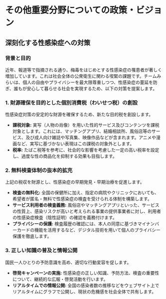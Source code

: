 # その他重要分野についての政策・ビジョン

## 深刻化する性感染症への対策

### 背景と目的
近年、報道等で指摘される通り、梅毒をはじめとする性感染症の罹患者が著しく増加しています。これは社会全体の公衆衛生に関わる喫緊の課題です。チームみらいは、個人の自由やプライバシーを最大限尊重しつつ、性感染症の蔓延を防ぎ、誰もが安心して暮らせる社会を実現するため、以下の対策を提案します。

### 1. 財源確保を目的とした個別消費税（わいせつ税）の創設
性感染症対策の安定的な財源を確保するため、新たな目的税を創設します。

*   **課税対象:** 実写（人物の肖像）を用いた性的サービス及びコンテンツを課税対象とします。これには、マッチングアプリ、結婚相談所、風俗店等のサービス、及び成人向け雑誌や写真集、映像作品などが含まれます。アニメや漫画など、実写に基づかない表現はこの課税の対象外とします。
*   **税率:** たばこ税等を参考に、社会的な影響を考慮した一定の高い税率を設定し、過度な性の商品化を抑制する効果も目指します。

### 2. 無料検査体制の抜本的拡充
上記の税収を財源とし、性感染症の早期発見・早期治療を促進します。

*   **検査の無料化:** 全国の保健所に加え、指定の病院やクリニックにおいても、希望者が匿名・無料で性感染症の検査を受けられる体制を構築します。
*   **サービス利用者の検査義務:** 風俗店やマッチングアプリといった、サービスの性質上、感染リスクが高いと考えられる事業の提供事業者に対し、利用者の性感染症検査（陰性証明）の確認を義務付けます。
*   **プライバシーの保護:** 検査履歴の確認には、本人の同意に基づきマイナンバーカードの機能を活用するなど、デジタル技術を用いて個人のプライバシー保護を徹底します。

### 3. 正しい知識の普及と情報公開
国民一人ひとりの予防意識を高め、適切な行動変容を促します。

*   **啓発キャンペーンの実施:** 性感染症の正しい知識、予防方法、検査の重要性について、継続的な広報・啓発活動を行います。
*   **リアルタイムでの情報公開:** 全国の感染者数の推移などをウェブサイト上でリアルタイムにグラフで公開し、現状の危機感を社会全体で共有します。